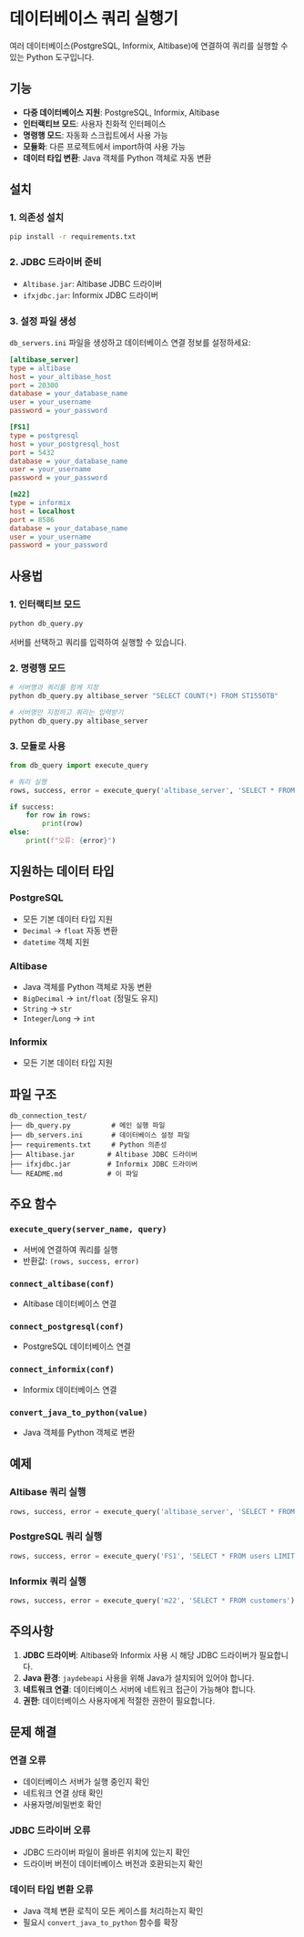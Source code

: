 # 데이터베이스 쿼리 실행기

여러 데이터베이스(PostgreSQL, Informix, Altibase)에 연결하여 쿼리를 실행할 수 있는 Python 도구입니다.

## 기능

- **다중 데이터베이스 지원**: PostgreSQL, Informix, Altibase
- **인터랙티브 모드**: 사용자 친화적 인터페이스
- **명령행 모드**: 자동화 스크립트에서 사용 가능
- **모듈화**: 다른 프로젝트에서 import하여 사용 가능
- **데이터 타입 변환**: Java 객체를 Python 객체로 자동 변환

## 설치

### 1. 의존성 설치

```bash
pip install -r requirements.txt
```

### 2. JDBC 드라이버 준비

- `Altibase.jar`: Altibase JDBC 드라이버
- `ifxjdbc.jar`: Informix JDBC 드라이버

### 3. 설정 파일 생성

`db_servers.ini` 파일을 생성하고 데이터베이스 연결 정보를 설정하세요:

```ini
[altibase_server]
type = altibase
host = your_altibase_host
port = 20300
database = your_database_name
user = your_username
password = your_password

[FS1]
type = postgresql
host = your_postgresql_host
port = 5432
database = your_database_name
user = your_username
password = your_password

[m22]
type = informix
host = localhost
port = 8586
database = your_database_name
user = your_username
password = your_password
```

## 사용법

### 1. 인터랙티브 모드

```bash
python db_query.py
```

서버를 선택하고 쿼리를 입력하여 실행할 수 있습니다.

### 2. 명령행 모드

```bash
# 서버명과 쿼리를 함께 지정
python db_query.py altibase_server "SELECT COUNT(*) FROM ST1550TB"

# 서버명만 지정하고 쿼리는 입력받기
python db_query.py altibase_server
```

### 3. 모듈로 사용

```python
from db_query import execute_query

# 쿼리 실행
rows, success, error = execute_query('altibase_server', 'SELECT * FROM ST1550TB WHERE ROWNUM <= 10')

if success:
    for row in rows:
        print(row)
else:
    print(f"오류: {error}")
```

## 지원하는 데이터 타입

### PostgreSQL
- 모든 기본 데이터 타입 지원
- `Decimal` → `float` 자동 변환
- `datetime` 객체 지원

### Altibase
- Java 객체를 Python 객체로 자동 변환
- `BigDecimal` → `int`/`float` (정밀도 유지)
- `String` → `str`
- `Integer`/`Long` → `int`

### Informix
- 모든 기본 데이터 타입 지원

## 파일 구조

```
db_connection_test/
├── db_query.py          # 메인 실행 파일
├── db_servers.ini       # 데이터베이스 설정 파일
├── requirements.txt     # Python 의존성
├── Altibase.jar        # Altibase JDBC 드라이버
├── ifxjdbc.jar         # Informix JDBC 드라이버
└── README.md           # 이 파일
```

## 주요 함수

### `execute_query(server_name, query)`
- 서버에 연결하여 쿼리를 실행
- 반환값: `(rows, success, error)`

### `connect_altibase(conf)`
- Altibase 데이터베이스 연결

### `connect_postgresql(conf)`
- PostgreSQL 데이터베이스 연결

### `connect_informix(conf)`
- Informix 데이터베이스 연결

### `convert_java_to_python(value)`
- Java 객체를 Python 객체로 변환

## 예제

### Altibase 쿼리 실행
```python
rows, success, error = execute_query('altibase_server', 'SELECT * FROM ST1550TB WHERE ROWNUM <= 5')
```

### PostgreSQL 쿼리 실행
```python
rows, success, error = execute_query('FS1', 'SELECT * FROM users LIMIT 10')
```

### Informix 쿼리 실행
```python
rows, success, error = execute_query('m22', 'SELECT * FROM customers')
```

## 주의사항

1. **JDBC 드라이버**: Altibase와 Informix 사용 시 해당 JDBC 드라이버가 필요합니다.
2. **Java 환경**: `jaydebeapi` 사용을 위해 Java가 설치되어 있어야 합니다.
3. **네트워크 연결**: 데이터베이스 서버에 네트워크 접근이 가능해야 합니다.
4. **권한**: 데이터베이스 사용자에게 적절한 권한이 필요합니다.

## 문제 해결

### 연결 오류
- 데이터베이스 서버가 실행 중인지 확인
- 네트워크 연결 상태 확인
- 사용자명/비밀번호 확인

### JDBC 드라이버 오류
- JDBC 드라이버 파일이 올바른 위치에 있는지 확인
- 드라이버 버전이 데이터베이스 버전과 호환되는지 확인

### 데이터 타입 변환 오류
- Java 객체 변환 로직이 모든 케이스를 처리하는지 확인
- 필요시 `convert_java_to_python` 함수를 확장 